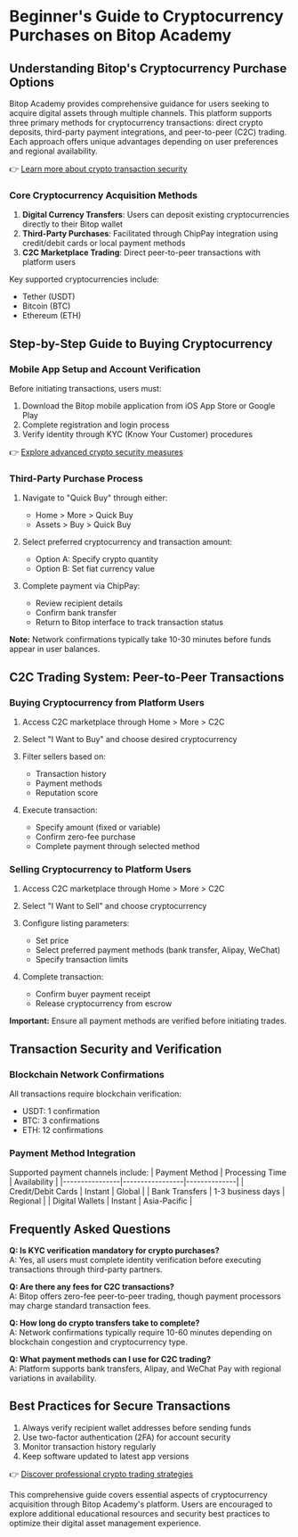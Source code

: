 # Beginner's Guide to Cryptocurrency Purchases on Bitop Academy

## Understanding Bitop's Cryptocurrency Purchase Options

Bitop Academy provides comprehensive guidance for users seeking to acquire digital assets through multiple channels. This platform supports three primary methods for cryptocurrency transactions: direct crypto deposits, third-party payment integrations, and peer-to-peer (C2C) trading. Each approach offers unique advantages depending on user preferences and regional availability.

👉 [Learn more about crypto transaction security](https://bit.ly/okx-bonus)

### Core Cryptocurrency Acquisition Methods

1. **Digital Currency Transfers**: Users can deposit existing cryptocurrencies directly to their Bitop wallet
2. **Third-Party Purchases**: Facilitated through ChipPay integration using credit/debit cards or local payment methods
3. **C2C Marketplace Trading**: Direct peer-to-peer transactions with platform users

Key supported cryptocurrencies include:
- Tether (USDT)
- Bitcoin (BTC)
- Ethereum (ETH)

## Step-by-Step Guide to Buying Cryptocurrency

### Mobile App Setup and Account Verification

Before initiating transactions, users must:
1. Download the Bitop mobile application from iOS App Store or Google Play
2. Complete registration and login process
3. Verify identity through KYC (Know Your Customer) procedures

👉 [Explore advanced crypto security measures](https://bit.ly/okx-bonus)

### Third-Party Purchase Process

1. Navigate to "Quick Buy" through either:
   - Home > More > Quick Buy
   - Assets > Buy > Quick Buy

2. Select preferred cryptocurrency and transaction amount:
   - Option A: Specify crypto quantity
   - Option B: Set fiat currency value

3. Complete payment via ChipPay:
   - Review recipient details
   - Confirm bank transfer
   - Return to Bitop interface to track transaction status

**Note:** Network confirmations typically take 10-30 minutes before funds appear in user balances.

## C2C Trading System: Peer-to-Peer Transactions

### Buying Cryptocurrency from Platform Users

1. Access C2C marketplace through Home > More > C2C
2. Select "I Want to Buy" and choose desired cryptocurrency
3. Filter sellers based on:
   - Transaction history
   - Payment methods
   - Reputation score

4. Execute transaction:
   - Specify amount (fixed or variable)
   - Confirm zero-fee purchase
   - Complete payment through selected method

### Selling Cryptocurrency to Platform Users

1. Access C2C marketplace through Home > More > C2C
2. Select "I Want to Sell" and choose cryptocurrency
3. Configure listing parameters:
   - Set price
   - Select preferred payment methods (bank transfer, Alipay, WeChat)
   - Specify transaction limits

4. Complete transaction:
   - Confirm buyer payment receipt
   - Release cryptocurrency from escrow

**Important:** Ensure all payment methods are verified before initiating trades.

## Transaction Security and Verification

### Blockchain Network Confirmations

All transactions require blockchain verification:
- USDT: 1 confirmation
- BTC: 3 confirmations
- ETH: 12 confirmations

### Payment Method Integration

Supported payment channels include:
| Payment Method | Processing Time | Availability |
|----------------|-----------------|--------------|
| Credit/Debit Cards | Instant | Global |
| Bank Transfers | 1-3 business days | Regional |
| Digital Wallets | Instant | Asia-Pacific |

## Frequently Asked Questions

**Q: Is KYC verification mandatory for crypto purchases?**  
A: Yes, all users must complete identity verification before executing transactions through third-party partners.

**Q: Are there any fees for C2C transactions?**  
A: Bitop offers zero-fee peer-to-peer trading, though payment processors may charge standard transaction fees.

**Q: How long do crypto transfers take to complete?**  
A: Network confirmations typically require 10-60 minutes depending on blockchain congestion and cryptocurrency type.

**Q: What payment methods can I use for C2C trading?**  
A: Platform supports bank transfers, Alipay, and WeChat Pay with regional variations in availability.

## Best Practices for Secure Transactions

1. Always verify recipient wallet addresses before sending funds
2. Use two-factor authentication (2FA) for account security
3. Monitor transaction history regularly
4. Keep software updated to latest app versions

👉 [Discover professional crypto trading strategies](https://bit.ly/okx-bonus)

This comprehensive guide covers essential aspects of cryptocurrency acquisition through Bitop Academy's platform. Users are encouraged to explore additional educational resources and security best practices to optimize their digital asset management experience.